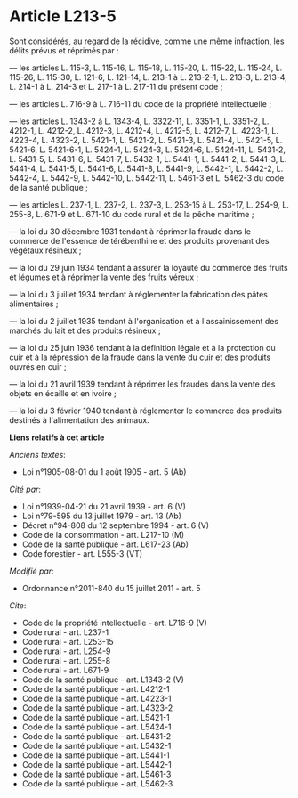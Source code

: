 # Article L213-5

Sont considérés, au regard de la récidive, comme une même infraction, les délits prévus et réprimés par : 

― les articles L. 115-3, L. 115-16, L. 115-18, L. 115-20, L. 115-22, L. 115-24, L. 115-26, L. 115-30, L. 121-6, L. 121-14, L.
213-1 à L. 213-2-1, L. 213-3, L. 213-4, L. 214-1 à L. 214-3 et L. 217-1 à L. 217-11 du présent code ; 

― les articles L. 716-9 à L. 716-11 du code de la propriété intellectuelle ; 

― les articles L. 1343-2 à L. 1343-4, L. 3322-11, L. 3351-1, L. 3351-2, L. 4212-1, L. 4212-2, L. 4212-3, L. 4212-4, L.
4212-5, L. 4212-7, 
L. 4223-1, L. 4223-4, L. 4323-2, 
L. 5421-1, L. 5421-2, L. 5421-3, L. 5421-4, L. 5421-5, L. 5421-6, L. 5421-6-1, 
L. 5424-1, L. 5424-3, L. 5424-6, L. 5424-11, L. 5431-2, L. 5431-5, L. 5431-6, L. 5431-7, L. 5432-1, L. 5441-1, L. 5441-2, L.
5441-3, L. 5441-4, L. 5441-5, L. 5441-6, L. 5441-8, L. 5441-9, L. 5442-1, L. 5442-2, L. 5442-4, L. 5442-9, L. 5442-10, L.
5442-11, 
L. 5461-3 et L. 5462-3 du code de la santé publique ; 

― les articles L. 237-1, L. 237-2, L. 237-3, L. 253-15 à L. 253-17, L. 254-9, 
L. 255-8, 
L. 671-9 et L. 671-10 du code rural et de la pêche maritime ; 

― la loi du 30 décembre 1931 tendant à réprimer la fraude dans le commerce de l'essence de térébenthine et des produits
provenant des végétaux résineux ; 

― la loi du 29 juin 1934 tendant à assurer la loyauté du commerce des fruits et légumes et à réprimer la vente des fruits
véreux ; 

― la loi du 3 juillet 1934 tendant à réglementer la fabrication des pâtes alimentaires ; 

― la loi du 2 juillet 1935 tendant à l'organisation et à l'assainissement des marchés du lait et des produits résineux ; 

― la loi du 25 juin 1936 tendant à la définition légale et à la protection du cuir et à la répression de la fraude dans la
vente du cuir et des produits ouvrés en cuir ; 

― la loi du 21 avril 1939 tendant à réprimer les fraudes dans la vente des objets en écaille et en ivoire ; 

― la loi du 3 février 1940 tendant à réglementer le commerce des produits destinés à l'alimentation des animaux.

**Liens relatifs à cet article**

_Anciens textes_:

  - Loi n°1905-08-01 du 1 août 1905 - art. 5 (Ab)

_Cité par_:

  - Loi n°1939-04-21 du 21 avril 1939 - art. 6 (V)
  - Loi n°79-595 du 13 juillet 1979 - art. 13 (Ab)
  - Décret n°94-808 du 12 septembre 1994 - art. 6 (V)
  - Code de la consommation - art. L217-10 (M)
  - Code de la santé publique - art. L617-23 (Ab)
  - Code forestier - art. L555-3 (VT)

_Modifié par_:

  - Ordonnance n°2011-840 du 15 juillet 2011 - art. 5

_Cite_:

  - Code de la propriété intellectuelle - art. L716-9 (V)
  - Code rural - art. L237-1
  - Code rural - art. L253-15
  - Code rural - art. L254-9
  - Code rural - art. L255-8
  - Code rural - art. L671-9
  - Code de la santé publique - art. L1343-2 (V)
  - Code de la santé publique - art. L4212-1
  - Code de la santé publique - art. L4223-1
  - Code de la santé publique - art. L4323-2
  - Code de la santé publique - art. L5421-1
  - Code de la santé publique - art. L5424-1
  - Code de la santé publique - art. L5431-2
  - Code de la santé publique - art. L5432-1
  - Code de la santé publique - art. L5441-1
  - Code de la santé publique - art. L5442-1
  - Code de la santé publique - art. L5461-3
  - Code de la santé publique - art. L5462-3

